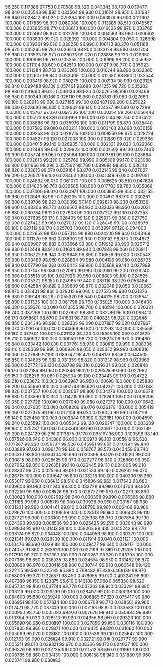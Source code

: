 96.250 0.117388
97.750 0.070588
98.520 0.043342
98.700 0.039477
98.840 0.035543
98.890 0.033504
98.930 0.031624
98.950 0.031987
98.940 0.028412
99.020 0.029384
100.000 0.063076
96.900 0.111607
100.000 0.017889
98.090 0.060088
100.000 0.013385
98.510 0.045567
100.000 0.005865
98.770 0.036613
100.000 0.016005
98.870 0.033765
100.000 0.012492
98.840 0.032768
100.000 0.004593
98.990 0.029602
100.000 0.003830
99.050 0.028392
100.000 0.004304
99.050 0.026998
100.000 0.009261
99.090 0.028250
96.990 0.100123
98.270 0.051168
98.470 0.045265
98.780 0.036514
98.900 0.033198
98.880 0.031704
98.980 0.033523
98.970 0.028073
99.020 0.028886
99.120 0.026050
100.000 0.100966
96.760 0.105255
100.000 0.009916
98.200 0.055952
100.000 0.011104
98.600 0.042510
100.000 0.012119
98.770 0.035923
100.000 0.011384
98.750 0.033265
100.000 0.010244
98.890 0.032360
100.000 0.012607
98.840 0.033009
100.000 0.012680
98.890 0.032544
100.000 0.003416
98.920 0.030275
100.000 0.007134
98.930 0.029125
96.840 0.099488
98.130 0.057491
98.680 0.041256
98.720 0.035202
98.980 0.031660
99.010 0.030134
98.920 0.030265
98.990 0.028468
98.950 0.030349
99.160 0.026110
98.960 0.028783
99.080 0.027680
99.100 0.028913
99.080 0.027195
99.160 0.024871
99.200 0.025022
99.030 0.028680
98.930 0.029632
99.140 0.024337
99.060 0.027389
100.000 0.045767
97.020 0.097336
100.000 0.030354
98.260 0.056448
100.000 0.015773
98.830 0.039169
100.000 0.021544
98.750 0.037422
100.000 0.008886
98.780 0.035976
100.000 0.011799
98.870 0.035440
100.000 0.007582
99.000 0.030211
100.000 0.003483
98.890 0.030159
100.000 0.009258
99.090 0.028715
100.000 0.008550
98.970 0.028724
100.000 0.004527
99.120 0.027038
100.000 0.002180
99.020 0.029366
100.000 0.004015
99.140 0.026935
100.000 0.002831
99.020 0.029060
100.000 0.002494
99.030 0.029923
100.000 0.002502
99.130 0.027403
99.990 0.005774
99.060 0.025064
100.000 0.003861
99.100 0.025664
100.000 0.002613
99.200 0.025769
99.990 0.005609
99.170 0.023988
96.860 0.101666
98.290 0.057562
98.760 0.039084
98.820 0.036118
98.820 0.033615
99.070 0.029164
98.870 0.032145
99.040 0.027007
99.090 0.026570
99.100 0.028403
100.000 0.041049
97.050 0.097051
100.000 0.024892
98.030 0.061070
100.000 0.006625
98.510 0.047624
100.000 0.014835
98.760 0.036585
100.000 0.017703
98.780 0.035866
100.000 0.007400
99.020 0.030971
100.000 0.003985
98.850 0.032155
99.960 0.012846
98.990 0.029235
100.000 0.004971
98.910 0.030261
99.980 0.009706
98.920 0.030392
97.140 0.092870
98.230 0.053130
98.600 0.043306
98.770 0.036562
98.930 0.032036
98.950 0.032031
98.880 0.030734
99.120 0.027908
99.200 0.027237
99.130 0.027253
99.040 0.027695
99.170 0.026495
99.120 0.025973
99.050 0.027750
99.090 0.027422
99.060 0.027032
99.120 0.026045
99.100 0.028076
99.100 0.027112
99.170 0.025703
100.000 0.053997
97.120 0.094003
100.000 0.022658
98.150 0.057314
99.980 0.024200
98.640 0.043169
100.000 0.011370
98.660 0.038001
99.930 0.009102
98.870 0.034672
99.940 0.009907
98.880 0.033666
99.880 0.019952
98.990 0.029712
99.930 0.012448
98.910 0.031624
99.940 0.007848
99.060 0.026911
99.950 0.006722
98.940 0.029648
99.890 0.016556
99.000 0.030543
99.980 0.003489
98.960 0.028864
99.980 0.004106
99.050 0.026705
99.940 0.007790
99.080 0.026442
99.960 0.005668
99.140 0.027989
99.950 0.007147
99.080 0.027090
99.980 0.003661
99.200 0.026240
99.960 0.005518
99.100 0.027926
99.950 0.008803
99.100 0.024525
99.960 0.005372
99.150 0.024965
97.440 0.087110
98.270 0.053484
98.600 0.042584
98.690 0.039609
98.870 0.032048
99.050 0.030663
98.870 0.031401
98.860 0.029315
99.060 0.027536
98.900 0.031376
96.930 0.099148
98.290 0.055320
98.540 0.044125
98.700 0.038541
98.890 0.031335
100.000 0.061798
96.760 0.105025
100.000 0.046408
98.080 0.059376
100.000 0.013555
98.760 0.040594
100.000 0.020321
98.740 0.037269
100.000 0.027852
98.890 0.032786
96.930 0.098410
98.170 0.058681
98.670 0.041631
98.720 0.040826
98.920 0.032646
98.850 0.034346
98.990 0.028305
99.090 0.027867
99.020 0.027967
99.070 0.028174
100.000 0.044668
96.800 0.102393
100.000 0.085558
98.160 0.057501
100.000 0.021102
98.420 0.045995
100.000 0.012679
98.710 0.040932
100.000 0.009501
98.730 0.036275
99.970 0.019480
98.840 0.033442
100.000 0.007761
98.930 0.030819
99.990 0.008336
99.110 0.028369
99.990 0.008920
99.050 0.028362
99.990 0.008816
99.060 0.027689
97.190 0.089742
98.470 0.048173
98.560 0.044505
98.850 0.034695
98.980 0.031359
98.820 0.031337
98.960 0.029969
99.080 0.027721
99.120 0.028788
99.010 0.029234
99.030 0.026848
99.170 0.027186
99.060 0.026246
99.120 0.026525
99.080 0.027992
99.150 0.026276
99.080 0.025904
99.180 0.023443
99.170 0.024722
99.210 0.023672
100.000 0.063967
96.950 0.100698
100.000 0.025880
98.200 0.055660
100.000 0.007748
98.620 0.042371
100.000 0.007183
98.820 0.037557
100.000 0.008067
98.800 0.034276
100.000 0.016578
98.880 0.033590
100.000 0.014715
99.060 0.028243
100.000 0.008206
99.050 0.027728
100.000 0.007040
99.080 0.027272
100.000 0.010642
99.040 0.027605
100.000 0.008209
99.070 0.026379
100.000 0.005419
99.060 0.027375
99.990 0.012104
99.030 0.029020
99.990 0.007119
99.140 0.025450
100.000 0.003344
99.190 0.023981
100.000 0.004590
99.240 0.025592
100.000 0.005342
99.120 0.026247
100.000 0.003209
99.160 0.025287
100.000 0.003348
99.190 0.024917
100.000 0.002139
99.290 0.024129
96.260 0.113875
97.170 0.095197
96.900 0.103596
98.140 0.057526
98.540 0.043386
96.830 0.100973
98.180 0.055619
96.520 0.107867
98.220 0.056334
98.520 0.045951
98.650 0.040384
98.840 0.033889
97.020 0.099478
98.120 0.059767
98.570 0.043459
98.740 0.035310
98.800 0.033304
98.990 0.030396
98.920 0.031520
99.000 0.030815
98.960 0.028625
99.070 0.027277
98.980 0.026860
99.050 0.027052
99.050 0.026351
99.140 0.026445
99.110 0.024005
99.010 0.028337
99.070 0.025096
99.010 0.031533
99.140 0.026232
99.070 0.026715
100.000 0.037647
96.800 0.103218
100.000 0.040390
98.360 0.053017
99.950 0.036613
98.510 0.045836
99.960 0.017543
98.680 0.039604
99.980 0.011040
98.800 0.033728
99.960 0.014704
98.850 0.032250
99.960 0.008526
98.970 0.028777
99.970 0.010273
98.890 0.030023
100.000 0.002992
98.940 0.030398
99.990 0.006366
98.880 0.031188
99.960 0.005719
98.940 0.030938
99.990 0.003157
98.930 0.031231
99.990 0.004461
99.010 0.028790
99.960 0.006409
98.980 0.028670
100.000 0.002108
99.040 0.028518
99.960 0.006403
99.110 0.027721
99.990 0.003300
99.090 0.025368
99.930 0.007854
99.190 0.024390
99.930 0.008506
99.230 0.025425
99.990 0.003643
98.990 0.028938
95.910 0.131413
98.100 0.059263
98.430 0.045242
98.770 0.038174
98.820 0.034348
100.000 0.044056
98.910 0.030379
100.000 0.021341
99.020 0.029930
100.000 0.011914
99.040 0.031121
100.000 0.010476
98.990 0.029188
100.000 0.009477
99.040 0.029117
100.000 0.074057
91.860 0.263923
100.000 0.027199
97.390 0.079705
100.000 0.017518
98.270 0.053083
100.000 0.009262
98.520 0.043704
100.000 0.007365
98.850 0.036035
98.880 0.034574
98.960 0.031452
98.870 0.030899
98.970 0.030416
98.980 0.030744
99.950 0.066548
99.420 0.222115
99.580 0.225185
95.880 0.768482
97.830 0.468139
99.970 0.058009
99.370 0.326871
98.450 0.478055
99.070 0.403241
98.890 0.407389
96.150 0.123875
95.610 0.143108
97.960 0.065350
98.520 0.045734
98.800 0.037744
98.770 0.037362
98.900 0.033291
98.880 0.033119
99.000 0.029939
99.010 0.028497
99.010 0.030038
100.000 0.054603
95.580 0.139249
100.000 0.006865
97.620 0.075417
99.980 0.036951
98.150 0.057634
100.000 0.006708
98.770 0.038501
99.960 0.012471
98.770 0.037409
100.000 0.007163
98.850 0.033583
100.000 0.000950
98.750 0.035083
99.970 0.007670
98.940 0.030984
99.980 0.010364
99.030 0.028610
99.920 0.014956
98.950 0.029323
100.000 0.055690
98.950 0.030897
100.000 0.027856
99.050 0.030116
100.000 0.007935
98.960 0.029871
100.000 0.019425
98.820 0.031660
100.000 0.005099
99.070 0.028180
100.000 0.007538
99.010 0.025647
100.000 0.012763
99.090 0.026824
99.910 0.032721
99.010 0.029777
99.990 0.005311
99.010 0.029321
99.970 0.008366
99.170 0.024037
100.000 0.036376
98.910 0.032735
100.000 0.011512
98.860 0.031961
100.000 0.008785
98.860 0.034139
100.000 0.006158
98.940 0.031880
99.960 0.023741
98.980 0.030083
